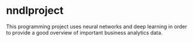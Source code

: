 # nndlproject
This programming project uses neural networks and deep learning in order to provide a good overview of important business analytics data.

